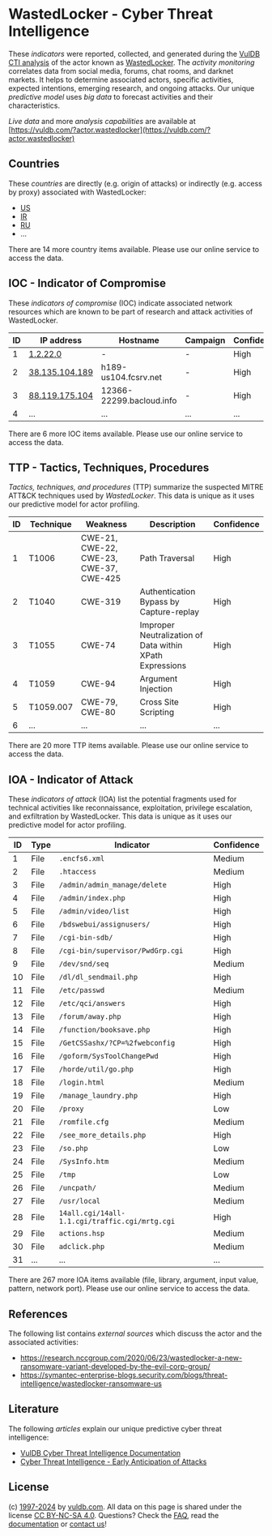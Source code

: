 # WastedLocker - Cyber Threat Intelligence

These _indicators_ were reported, collected, and generated during the [VulDB CTI analysis](https://vuldb.com/?kb.cti) of the actor known as [WastedLocker](https://vuldb.com/?actor.wastedlocker). The _activity monitoring_ correlates data from social media, forums, chat rooms, and darknet markets. It helps to determine associated actors, specific activities, expected intentions, emerging research, and ongoing attacks. Our unique _predictive model_ uses _big data_ to forecast activities and their characteristics.

_Live data_ and more _analysis capabilities_ are available at [https://vuldb.com/?actor.wastedlocker](https://vuldb.com/?actor.wastedlocker)

## Countries

These _countries_ are directly (e.g. origin of attacks) or indirectly (e.g. access by proxy) associated with WastedLocker:

* [US](https://vuldb.com/?country.us)
* [IR](https://vuldb.com/?country.ir)
* [RU](https://vuldb.com/?country.ru)
* ...

There are 14 more country items available. Please use our online service to access the data.

## IOC - Indicator of Compromise

These _indicators of compromise_ (IOC) indicate associated network resources which are known to be part of research and attack activities of WastedLocker.

ID | IP address | Hostname | Campaign | Confidence
-- | ---------- | -------- | -------- | ----------
1 | [1.2.22.0](https://vuldb.com/?ip.1.2.22.0) | - | - | High
2 | [38.135.104.189](https://vuldb.com/?ip.38.135.104.189) | h189-us104.fcsrv.net | - | High
3 | [88.119.175.104](https://vuldb.com/?ip.88.119.175.104) | 12366-22299.bacloud.info | - | High
4 | ... | ... | ... | ...

There are 6 more IOC items available. Please use our online service to access the data.

## TTP - Tactics, Techniques, Procedures

_Tactics, techniques, and procedures_ (TTP) summarize the suspected MITRE ATT&CK techniques used by _WastedLocker_. This data is unique as it uses our predictive model for actor profiling.

ID | Technique | Weakness | Description | Confidence
-- | --------- | -------- | ----------- | ----------
1 | T1006 | CWE-21, CWE-22, CWE-23, CWE-37, CWE-425 | Path Traversal | High
2 | T1040 | CWE-319 | Authentication Bypass by Capture-replay | High
3 | T1055 | CWE-74 | Improper Neutralization of Data within XPath Expressions | High
4 | T1059 | CWE-94 | Argument Injection | High
5 | T1059.007 | CWE-79, CWE-80 | Cross Site Scripting | High
6 | ... | ... | ... | ...

There are 20 more TTP items available. Please use our online service to access the data.

## IOA - Indicator of Attack

These _indicators of attack_ (IOA) list the potential fragments used for technical activities like reconnaissance, exploitation, privilege escalation, and exfiltration by WastedLocker. This data is unique as it uses our predictive model for actor profiling.

ID | Type | Indicator | Confidence
-- | ---- | --------- | ----------
1 | File | `.encfs6.xml` | Medium
2 | File | `.htaccess` | Medium
3 | File | `/admin/admin_manage/delete` | High
4 | File | `/admin/index.php` | High
5 | File | `/admin/video/list` | High
6 | File | `/bdswebui/assignusers/` | High
7 | File | `/cgi-bin-sdb/` | High
8 | File | `/cgi-bin/supervisor/PwdGrp.cgi` | High
9 | File | `/dev/snd/seq` | Medium
10 | File | `/dl/dl_sendmail.php` | High
11 | File | `/etc/passwd` | Medium
12 | File | `/etc/qci/answers` | High
13 | File | `/forum/away.php` | High
14 | File | `/function/booksave.php` | High
15 | File | `/GetCSSashx/?CP=%2fwebconfig` | High
16 | File | `/goform/SysToolChangePwd` | High
17 | File | `/horde/util/go.php` | High
18 | File | `/login.html` | Medium
19 | File | `/manage_laundry.php` | High
20 | File | `/proxy` | Low
21 | File | `/romfile.cfg` | Medium
22 | File | `/see_more_details.php` | High
23 | File | `/so.php` | Low
24 | File | `/SysInfo.htm` | Medium
25 | File | `/tmp` | Low
26 | File | `/uncpath/` | Medium
27 | File | `/usr/local` | Medium
28 | File | `14all.cgi/14all-1.1.cgi/traffic.cgi/mrtg.cgi` | High
29 | File | `actions.hsp` | Medium
30 | File | `adclick.php` | Medium
31 | ... | ... | ...

There are 267 more IOA items available (file, library, argument, input value, pattern, network port). Please use our online service to access the data.

## References

The following list contains _external sources_ which discuss the actor and the associated activities:

* https://research.nccgroup.com/2020/06/23/wastedlocker-a-new-ransomware-variant-developed-by-the-evil-corp-group/
* https://symantec-enterprise-blogs.security.com/blogs/threat-intelligence/wastedlocker-ransomware-us

## Literature

The following _articles_ explain our unique predictive cyber threat intelligence:

* [VulDB Cyber Threat Intelligence Documentation](https://vuldb.com/?kb.cti)
* [Cyber Threat Intelligence - Early Anticipation of Attacks](https://www.scip.ch/en/?labs.20201022)

## License

(c) [1997-2024](https://vuldb.com/?kb.changelog) by [vuldb.com](https://vuldb.com/?kb.about). All data on this page is shared under the license [CC BY-NC-SA 4.0](https://creativecommons.org/licenses/by-nc-sa/4.0/). Questions? Check the [FAQ](https://vuldb.com/?kb.faq), read the [documentation](https://vuldb.com/?kb) or [contact us](https://vuldb.com/?contact)!
